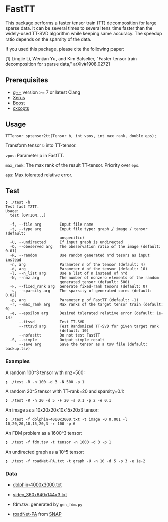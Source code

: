 # FastTT
This package performs a faster tensor train (TT) decomposition for large sparse data.
It can be several times to several tens time faster than the widely-used TT-SVD algorithm while keeping same accuracy. The speedup ratio depends on the sparsity of the data.

If you used this package, please cite the following paper:

[1] Lingjie Li, Wenjian Yu, and Kim Batselier, "Faster tensor train decomposition for sparse data," arXiv#1908.02721

## Prerequisites

- [g++](https://gcc.gnu.org/) version >= 7 or latest Clang
- [Xerus](https://www.libxerus.org/)
- [Boost](https://www.boost.org/)
- [cxxopts](https://github.com/jarro2783/cxxopts)

## Usage

```
TTTensor sptensor2tt(Tensor b, int vpos, int max_rank, double eps);
```

Transform tensor `b` into TT-tensor.

`vpos`: Parameter p in FastTT.

`max_rank`: The max rank of the result TT-tensor. Priority over `eps`.

`eps`: Max tolerated relative error.


## Test

```
❯ ./test -h
Test fast T2TT.
Usage:
  test [OPTION...]

  -f, --file arg        Input file name
  -t, --type arg        Input file type: graph / image / tensor (default:
                        unspecific)
  -U, --undirected      If input graph is undirected
  -O, --obeserved arg   The obeservation ratio of the image (default: 0.01)
  -R, --random          Use random generated n^d tesors as input instead
  -n, arg               Parameter n of the tensor (default: 4)
  -d, arg               Parameter d of the tensor (default: 10)
  -l, --n_list arg      Use a list of n instead of n^d
  -N, --nnz arg         The number of nonzero elements of the random
                        generated tensor (default: 500)
  -F, --fixed_rank arg  Generate fixed-rank tesors (default: 0)
  -s, --sparsity arg    The sparsity of generated cores (default: 0.02)
  -p, arg               Parameter p of FastTT (default: -1)
  -r, --max_rank arg    Max ranks of the target tensor train (default: 0)
  -e, --epsilon arg     Desired tolerated relative error (default: 1e-14)
      --ttsvd           Test TT-SVD
      --rttsvd arg      Test Randomized TT-SVD for given target rank
                        (default: 10)
      --nofasttt        Do not test FastTT
  -S, --simple          Output simple result
      --save arg        Save the tensor as a tsv file (default: backup.tsv)
```

### Examples

A random 100^3 tensor with nnz=500:
```
❯ ./test -R -n 100 -d 3 -N 500 -p 1
```

A random 20^5 tensor with TT-rank=20 and sparsity=0.1:
```
❯ ./test -R -n 20 -d 5 -F 20 -s 0.1 -p 2 -e 0.1
```

An image as a 10x20x20x10x15x20x3 tensor:
```
❯ ./test -f dolphin-4000x3000.txt -t image -O 0.001 -l 10,20,20,10,15,20,3 -r 100 -p 6
```

An FDM problem as a 1600^3 tensor:
```
❯ ./test -f fdm.tsv -t tensor -n 1600 -d 3 -p 1
```

An undirected graph as a 10^5 tensor:
```
❯ ./test -f roadNet-PA.txt -t graph -U -n 10 -d 5 -p 3 -e 1e-2
```

### Data

- [dolphin-4000x3000.txt](https://drive.google.com/open?id=1RvhZmhm7LBVl5tC1iGRj1u5b3ZgBXTNa)

- [video_360x640x144x3.txt](https://drive.google.com/open?id=1cXxqoHhXG3CEBgnzlCXpytHYY-V2XUJ7)

- fdm.tsv: generated by `gen_fdm.py`

- [roadNet-PA](https://snap.stanford.edu/data/roadNet-PA.html) from [SNAP](https://snap.stanford.edu/data/index.html)
